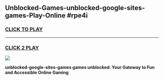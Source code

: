 
## Unblocked-Games-unblocked-google-sites-games-Play-Online #rpe4i
<h3>
<a href="https://news.freeplayer.one?title=unblocked-google-sites-games&ref=3">CLICK TO PLAY</a></h3>
<hr>

<h3>
<a href="https://news.freeplayer.one?title=unblocked-google-sites-games&ref=3">CLICK 2 PLAY</a>
  
</h3>

<a href="https://news.freeplayer.one?title=unblocked-google-sites-games&ref=3"><img src="https://clearcache.store/games.png"></a>


**unblocked-google-sites-games games unblocked: Your Gateway to Fun and Accessible Online Gaming**
